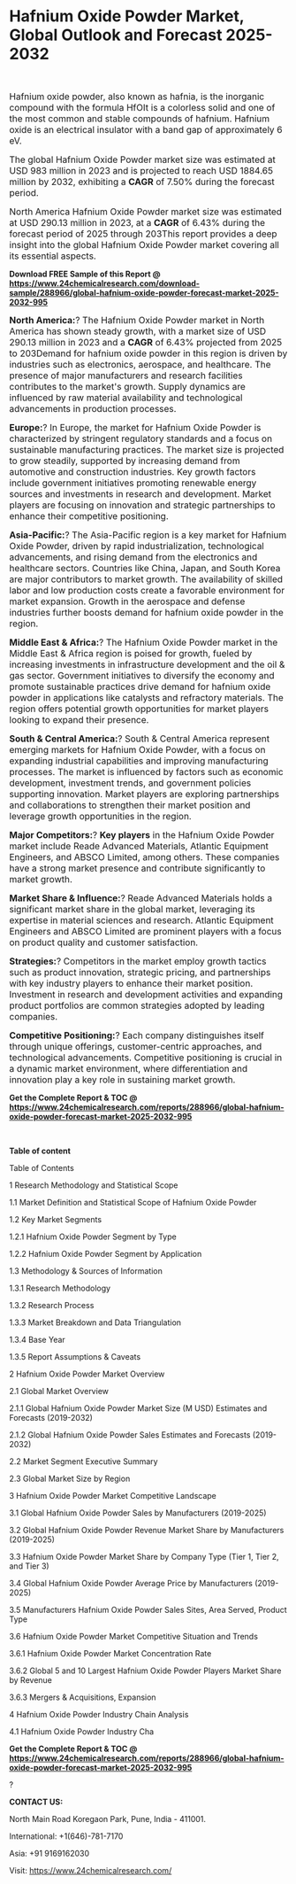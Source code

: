 <h1>Hafnium Oxide Powder Market, Global Outlook and Forecast 2025-2032</h1><br/><p><span style="font-size:16px">Hafnium oxide powder, also known as hafnia, is the inorganic compound with the formula HfO</span><span style="font-size:16px">It is a colorless solid and one of the most common and stable compounds of hafnium. Hafnium oxide is an electrical insulator with a band gap of approximately 6 eV.</span></p>
 
 
 
 <p><span style="font-size:16px">The global Hafnium Oxide Powder market size was estimated at USD 983 million in 2023 and is projected to reach USD 1884.65 million by 2032, exhibiting a <strong>CAGR</strong> of 7.50% during the forecast period.</span></p>
 
 
 
 <p><span style="font-size:16px">North America Hafnium Oxide Powder market size was estimated at USD 290.13 million in 2023, at a <strong>CAGR</strong> of 6.43% during the forecast period of 2025 through 203This report provides a deep insight into the global Hafnium Oxide Powder market covering all its essential aspects.</span></p>
 
 
 
 <div><b>Download FREE Sample of this Report @ <a href="https://www.24chemicalresearch.com/download-sample/288966/global-hafnium-oxide-powder-forecast-market-2025-2032-995">https://www.24chemicalresearch.com/download-sample/288966/global-hafnium-oxide-powder-forecast-market-2025-2032-995</a></b></div>
 
 
 
 <p><span style="font-size:16px"><strong>North America:</strong>? The Hafnium Oxide Powder market in North America has shown steady growth, with a market size of USD 290.13 million in 2023 and a <strong>CAGR</strong> of 6.43% projected from 2025 to 203Demand for hafnium oxide powder in this region is driven by industries such as electronics, aerospace, and healthcare. The presence of major manufacturers and research facilities contributes to the market&#39;s growth. Supply dynamics are influenced by raw material availability and technological advancements in production processes.</span></p>
 
 
 
 <p><span style="font-size:16px"><strong>Europe:</strong>? In Europe, the market for Hafnium Oxide Powder is characterized by stringent regulatory standards and a focus on sustainable manufacturing practices. The market size is projected to grow steadily, supported by increasing demand from automotive and construction industries. Key growth factors include government initiatives promoting renewable energy sources and investments in research and development. Market players are focusing on innovation and strategic partnerships to enhance their competitive positioning.</span></p>
 
 
 
 <p><span style="font-size:16px"><strong>Asia-Pacific:</strong>? The Asia-Pacific region is a key market for Hafnium Oxide Powder, driven by rapid industrialization, technological advancements, and rising demand from the electronics and healthcare sectors. Countries like China, Japan, and South Korea are major contributors to market growth. The availability of skilled labor and low production costs create a favorable environment for market expansion. Growth in the aerospace and defense industries further boosts demand for hafnium oxide powder in the region.</span></p>
 
 
 
 <p><span style="font-size:16px"><strong>Middle East & Africa:</strong>? The Hafnium Oxide Powder market in the Middle East & Africa region is poised for growth, fueled by increasing investments in infrastructure development and the oil & gas sector. Government initiatives to diversify the economy and promote sustainable practices drive demand for hafnium oxide powder in applications like catalysts and refractory materials. The region offers potential growth opportunities for market players looking to expand their presence.</span></p>
 
 
 
 <p><span style="font-size:16px"><strong>South & Central America:</strong>? South & Central America represent emerging markets for Hafnium Oxide Powder, with a focus on expanding industrial capabilities and improving manufacturing processes. The market is influenced by factors such as economic development, investment trends, and government policies supporting innovation. Market players are exploring partnerships and collaborations to strengthen their market position and leverage growth opportunities in the region.</span></p>
 
 
 
 <p><span style="font-size:16px"><strong>Major Competitors:</strong>? <strong>Key players</strong> in the Hafnium Oxide Powder market include Reade Advanced Materials, Atlantic Equipment Engineers, and ABSCO Limited, among others. These companies have a strong market presence and contribute significantly to market growth.</span></p>
 
 
 
 <p><span style="font-size:16px"><strong>Market Share & Influence:</strong>? Reade Advanced Materials holds a significant market share in the global market, leveraging its expertise in material sciences and research. Atlantic Equipment Engineers and ABSCO Limited are prominent players with a focus on product quality and customer satisfaction.</span></p>
 
 
 
 <p><span style="font-size:16px"><strong>Strategies:</strong>? Competitors in the market employ growth tactics such as product innovation, strategic pricing, and partnerships with key industry players to enhance their market position. Investment in research and development activities and expanding product portfolios are common strategies adopted by leading companies.</span></p>
 
 
 
 <p><span style="font-size:16px"><strong>Competitive Positioning:</strong>? Each company distinguishes itself through unique offerings, customer-centric approaches, and technological advancements. Competitive positioning is crucial in a dynamic market environment, where differentiation and innovation play a key role in sustaining market growth.</span></p>
 
 
 
 <div><b>Get the Complete Report & TOC @ <a href="https://www.24chemicalresearch.com/reports/288966/global-hafnium-oxide-powder-forecast-market-2025-2032-995">https://www.24chemicalresearch.com/reports/288966/global-hafnium-oxide-powder-forecast-market-2025-2032-995</a></b></div>
 
 
 
 <p><br />
 
 <b>Table of content</b></p>
 
 
 
 <p>Table of Contents<br />
 
 1 Research Methodology and Statistical Scope<br />
 
 1.1 Market Definition and Statistical Scope of Hafnium Oxide Powder<br />
 
 1.2 Key Market Segments<br />
 
 1.2.1 Hafnium Oxide Powder Segment by Type<br />
 
 1.2.2 Hafnium Oxide Powder Segment by Application<br />
 
 1.3 Methodology & Sources of Information<br />
 
 1.3.1 Research Methodology<br />
 
 1.3.2 Research Process<br />
 
 1.3.3 Market Breakdown and Data Triangulation<br />
 
 1.3.4 Base Year<br />
 
 1.3.5 Report Assumptions & Caveats<br />
 
 2 Hafnium Oxide Powder Market Overview<br />
 
 2.1 Global Market Overview<br />
 
 2.1.1 Global Hafnium Oxide Powder Market Size (M USD) Estimates and Forecasts (2019-2032)<br />
 
 2.1.2 Global Hafnium Oxide Powder Sales Estimates and Forecasts (2019-2032)<br />
 
 2.2 Market Segment Executive Summary<br />
 
 2.3 Global Market Size by Region<br />
 
 3 Hafnium Oxide Powder Market Competitive Landscape<br />
 
 3.1 Global Hafnium Oxide Powder Sales by Manufacturers (2019-2025)<br />
 
 3.2 Global Hafnium Oxide Powder Revenue Market Share by Manufacturers (2019-2025)<br />
 
 3.3 Hafnium Oxide Powder Market Share by Company Type (Tier 1, Tier 2, and Tier 3)<br />
 
 3.4 Global Hafnium Oxide Powder Average Price by Manufacturers (2019-2025)<br />
 
 3.5 Manufacturers Hafnium Oxide Powder Sales Sites, Area Served, Product Type<br />
 
 3.6 Hafnium Oxide Powder Market Competitive Situation and Trends<br />
 
 3.6.1 Hafnium Oxide Powder Market Concentration Rate<br />
 
 3.6.2 Global 5 and 10 Largest Hafnium Oxide Powder Players Market Share by Revenue<br />
 
 3.6.3 Mergers & Acquisitions, Expansion<br />
 
 4 Hafnium Oxide Powder Industry Chain Analysis<br />
 
 4.1 Hafnium Oxide Powder Industry Cha</p>
 
 
 
 <div><b>Get the Complete Report & TOC @ <a href="https://www.24chemicalresearch.com/reports/288966/global-hafnium-oxide-powder-forecast-market-2025-2032-995">https://www.24chemicalresearch.com/reports/288966/global-hafnium-oxide-powder-forecast-market-2025-2032-995</a></b></div>
 
 
 
 <p>? </p>
 
 
 
 <p><b>CONTACT US:</b><br />
 
 North Main Road Koregaon Park, Pune, India - 411001.<br />
 
 International: +1(646)-781-7170<br />
 
 Asia: +91 9169162030<br />
 
 Visit: <a href="https://www.24chemicalresearch.com/">https://www.24chemicalresearch.com/</a></p>
